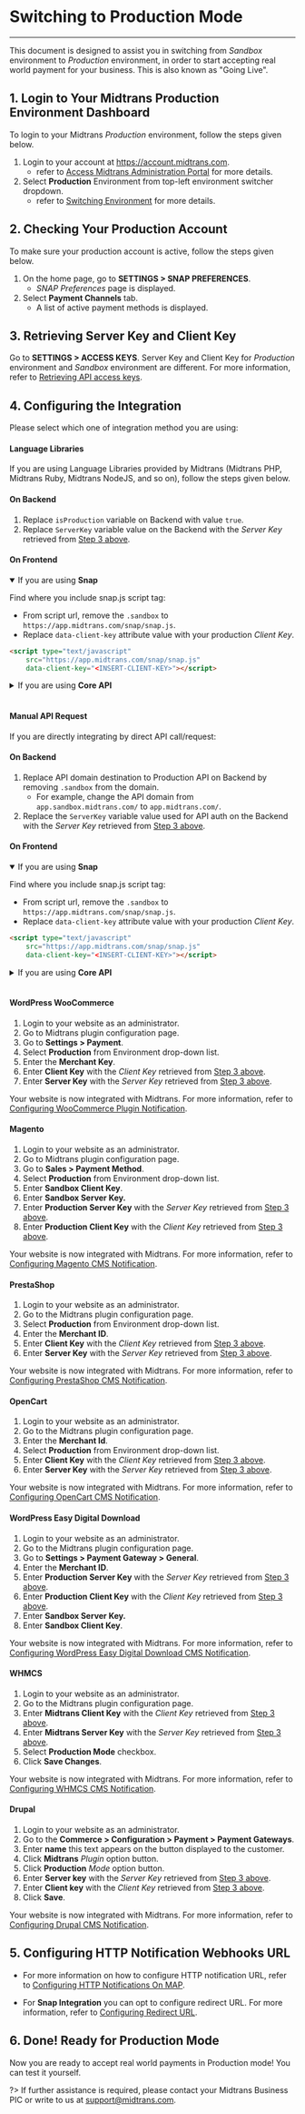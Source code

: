 # Switching to Production Mode
<hr>

This document is designed to assist you in switching from *Sandbox* environment to *Production* environment, in order to start accepting real world payment for your business. This is also known as "Going Live".


## 1. Login to Your Midtrans Production Environment Dashboard

To login to your Midtrans *Production* environment, follow the steps given below.

1. Login to your account at https://account.midtrans.com. 
    - refer to [Access Midtrans Administration Portal](/en/midtrans-account/overview.md#accessing-midtrans-administration-portal) for more details.
2. Select **Production** Environment from top-left environment switcher dropdown.
    - refer to [Switching Environment](/en/midtrans-account/overview.md#switching-environment) for more details.

## 2. Checking Your Production Account

To make sure your production account is active, follow the steps given below.

1. On the home page, go to **SETTINGS > SNAP PREFERENCES**.
    - *SNAP Preferences* page is displayed.
2. Select **Payment Channels** tab.
    - A list of active payment methods is displayed.

## 3. Retrieving Server Key and Client Key

Go to **SETTINGS > ACCESS KEYS**. Server Key and Client Key for *Production* environment and *Sandbox* environment are different. For more information, refer to [Retrieving API access keys](/en/midtrans-account/overview.md#retrieving-api-access-keys).

## 4. Configuring the Integration

Please select which one of integration method you are using:

<!-- tabs:start -->
#### **Language Libraries**

If you are using Language Libraries provided by Midtrans (Midtrans PHP, Midtrans Ruby, Midtrans NodeJS, and so on), follow the steps given below.
#### On Backend

1. Replace `isProduction` variable on Backend with value `true`.
2. Replace `ServerKey` variable value on the Backend with the *Server Key* retrieved from [Step 3 above](#_3-retrieving-server-key-and-client-key).

#### On Frontend
<details open>
<summary>If you are using <b>Snap</b></summary>
<article>

Find where you include snap.js script tag:

- From script url, remove the `.sandbox`  to `https://app.midtrans.com/snap/snap.js`.
- Replace `data-client-key` attribute value with your production *Client Key*.
```html
<script type="text/javascript"
    src="https://app.midtrans.com/snap/snap.js"
    data-client-key="<INSERT-CLIENT-KEY>"></script>
```
</article>
</details>

<details>
<summary>If you are using <b>Core API</b></summary>
<article>
Find where you include midtrans-new-3ds.min.js script tag:

- Replace `data-environment` attribute value with `production`.
- Replace `data-client-key` attribute value with your production *Client Key*.
```html
<script id="midtrans-script" 
    src="https://api.midtrans.com/v2/assets/js/midtrans-new-3ds.min.js"
    data-environment="production" 
    data-client-key="<INSERT-CLIENT-KEY>" 
    type="text/javascript"></script>
```
</article>
</details>
<br>

#### **Manual API Request**

If you are directly integrating by direct API call/request:
#### On Backend
1. Replace API domain destination to Production API on Backend by removing `.sandbox` from the domain.
    - For example, change the API domain from `app.sandbox.midtrans.com/` to `app.midtrans.com/`.
2. Replace the `ServerKey` variable value used for API auth on the Backend with the *Server Key* retrieved from [Step 3 above](#_3-retrieving-server-key-and-client-key).

#### On Frontend
<details open>
<summary>If you are using <b>Snap</b></summary>
<article>

Find where you include snap.js script tag:

- From script url, remove the `.sandbox`  to `https://app.midtrans.com/snap/snap.js`.
- Replace `data-client-key` attribute value with your production *Client Key*.
```html
<script type="text/javascript"
    src="https://app.midtrans.com/snap/snap.js"
    data-client-key="<INSERT-CLIENT-KEY>"></script>
```
</article>
</details>

<details>
<summary>If you are using <b>Core API</b></summary>
<article>
Find where you include midtrans-new-3ds.min.js script tag:

- Replace `data-environment` attribute value with `production`.
- Replace `data-client-key` attribute value with your production *Client Key*.
```html
<script id="midtrans-script" 
    src="https://api.midtrans.com/v2/assets/js/midtrans-new-3ds.min.js"
    data-environment="production" 
    data-client-key="<INSERT-CLIENT-KEY>" 
    type="text/javascript"></script>
```
</article>
</details>
<br>

#### **WordPress WooCommerce**

1. Login to your website as an administrator.
2. Go to Midtrans plugin configuration page.
3. Go to **Settings > Payment**.
4. Select **Production** from Environment drop-down list.
5. Enter the **Merchant Key**.
6. Enter **Client Key** with the *Client Key* retrieved from [Step 3 above](#_3-retrieving-server-key-and-client-key).
7. Enter **Server Key** with the *Server Key* retrieved from [Step 3 above](#_3-retrieving-server-key-and-client-key).

Your website is now integrated with Midtrans. For more information, refer to [Configuring WooCommerce Plugin Notification](/en/snap/with-plugins.md).

#### **Magento**

1. Login to your website as an administrator.
2. Go to Midtrans plugin configuration page.
3. Go to **Sales > Payment Method**.
4. Select **Production** from Environment drop-down list.
5. Enter **Sandbox Client Key**.
6. Enter **Sandbox Server Key.**
7. Enter **Production Server Key** with the *Server Key* retrieved from [Step 3 above](#_3-retrieving-server-key-and-client-key).
8. Enter **Production Client Key** with the *Client Key* retrieved from [Step 3 above](#_3-retrieving-server-key-and-client-key).

Your website is now integrated with Midtrans. For more information, refer to [Configuring Magento CMS Notification](/en/snap/with-plugins.md).

#### **PrestaShop**

1. Login to your website as an administrator.
2. Go to the Midtrans plugin configuration page.
3. Select **Production** from Environment drop-down list.
4. Enter the **Merchant ID**.
5. Enter **Client Key** with the *Client Key* retrieved from [Step 3 above](#_3-retrieving-server-key-and-client-key).
6. Enter **Server Key** with the *Server Key* retrieved from [Step 3 above](#_3-retrieving-server-key-and-client-key).

Your website is now integrated with Midtrans. For more information, refer to [Configuring PrestaShop CMS Notification](/en/snap/with-plugins.md).

#### **OpenCart**

1. Login to your website as an administrator.
2. Go to the Midtrans plugin configuration page.
3. Enter the **Merchant Id**.
4. Select **Production** from Environment drop-down list.
5. Enter **Client Key** with the *Client Key* retrieved from [Step 3 above](#_3-retrieving-server-key-and-client-key).
6. Enter **Server Key** with the *Server Key* retrieved from [Step 3 above](#_3-retrieving-server-key-and-client-key).

Your website is now integrated with Midtrans. For more information, refer to [Configuring OpenCart CMS Notification](/en/snap/with-plugins.md).

#### **WordPress Easy Digital Download**

1. Login to your website as an administrator.
2. Go to the Midtrans plugin configuration page.
3. Go to **Settings > Payment Gateway > General**.
4. Enter the **Merchant ID**.
5. Enter **Production Server Key** with the *Server Key* retrieved from [Step 3 above](#_3-retrieving-server-key-and-client-key).
6. Enter **Production Client Key** with the *Client Key* retrieved from [Step 3 above](#_3-retrieving-server-key-and-client-key).
7. Enter **Sandbox Server Key.**
8. Enter **Sandbox Client Key**.

Your website is now integrated with Midtrans. For more information, refer to [Configuring WordPress Easy Digital Download CMS Notification](/en/snap/with-plugins.md).

#### **WHMCS**

1. Login to your website as an administrator.
2. Go to the Midtrans plugin configuration page.
3. Enter **Midtrans Client Key** with the *Client Key* retrieved from [Step 3 above](#_3-retrieving-server-key-and-client-key).
4. Enter **Midtrans Server Key** with the *Server Key* retrieved from [Step 3 above](#_3-retrieving-server-key-and-client-key).
5. Select **Production Mode** checkbox.
6. Click **Save Changes**.

Your website is now integrated with Midtrans. For more information, refer to [Configuring WHMCS CMS Notification](/en/snap/with-plugins.md).

#### **Drupal**

1. Login to your website as an administrator.
2. Go to the **Commerce > Configuration > Payment > Payment Gateways**.
3. Enter **name** this text appears on the button displayed to the customer.
4. Click **Midtrans** *Plugin* option button.
5. Click **Production** *Mode* option button.
6. Enter **Server key** with the *Server Key* retrieved from [Step 3 above](#_3-retrieving-server-key-and-client-key).
7. Enter **Client key** with the *Client Key* retrieved from [Step 3 above](#_3-retrieving-server-key-and-client-key).
8. Click **Save**.

Your website is now integrated with Midtrans. For more information, refer to [Configuring Drupal CMS Notification](/en/snap/with-plugins.md#drupal-plugin-notification-configuration).

<!-- tabs:end -->

## 5. Configuring HTTP Notification Webhooks URL

- For more information on how to configure HTTP notification URL, refer to [Configuring HTTP Notifications On MAP](/en/after-payment/http-notification.md).

- For **Snap Integration** you can opt to configure redirect URL. For more information, refer to [Configuring Redirect URL](/en/snap/advanced-feature.md#configuring-redirect-url).

## 6. Done! Ready for Production Mode

Now you are ready to accept real world payments in Production mode! You can test it yourself.

?> If further assistance is required, please contact your Midtrans Business PIC or write to us at [support@midtrans.com](mailto:support@midtrans.com).